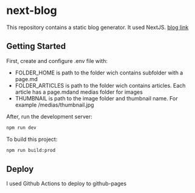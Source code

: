 # next-blog
This repository contains a static blog generator. It used NextJS.
[blog link](https://qqsss777.github.io/next-blog/)

## Getting Started

First, create and configure .env file with:
- FOLDER_HOME is path to the folder wich contains subfolder with a page.md
- FOLDER_ARTICLES is path to the folder wich contains articles. Each article has a page.mdand medias folder for images
- THUMBNAIL is path to the image folder and thumbnail name. For example /medias/thumbnail.jpg

After, run the development server:

```bash
npm run dev
```

To build this project: 

```bash
npm run build:prod
```

## Deploy
I used Github Actions to deploy to github-pages